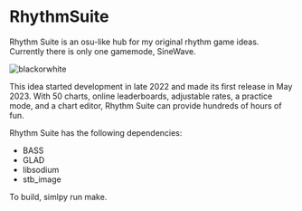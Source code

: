 # RhythmSuite
Rhythm Suite is an osu-like hub for my original rhythm game ideas. Currently there is only one gamemode, SineWave.

![blackorwhite](https://github.com/KDOsborne/RhythmSuite/assets/34141764/d159f6ca-76f2-4315-b25e-ecd9525c2d1f)

This idea started development in late 2022 and made its first release in May 2023. With 50 charts, online leaderboards, adjustable rates, a practice mode, and a chart editor, Rhythm Suite can provide hundreds of hours of fun.

Rhythm Suite has the following dependencies:
  + BASS
  + GLAD
  + libsodium
  + stb_image

To build, simlpy run make.
